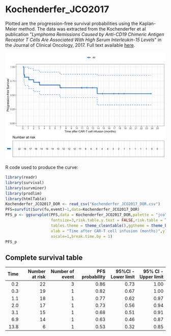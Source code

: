 # Kochenderfer_JCO2017

Plotted are the progression-free survival probabilities using the Kaplan-Meier method. The data was extracted from the Kochenderfer et al publication "*Lymphoma Remissions Caused by Anti-CD19 Chimeric Antigen Receptor T Cells Are Associated With High Serum Interleukin-15 Levels*" in the Journal of Clinical Oncology, 2017. Full text available [here](https://ascopubs.org/doi/full/10.1200/JCO.2016.71.3024).

![PFS](PFS.png "PFS per Kochenderfer et al, JCO, 2017")

R code used to produce the curve:
```r
library(readr)
library(survival)
library(survminer)
library(prodlim)
library(htmlTable)
Kochenderfer_JCO2017_DOR <- read_csv("Kochenderfer_JCO2017_DOR.csv")
PFS=survfit(Surv(fu,event)~1,data=Kochenderfer_JCO2017_DOR)
PFS_p <- ggsurvplot(PFS,data = Kochenderfer_JCO2017_DOR,palette = "jco",legend.title="",
                    fontsize=3,risk.table.y.text = FALSE,risk.table = TRUE,conf.int = TRUE,
                    tables.theme = theme_cleantable(),ggtheme = theme_bw(),conf.int.style = "step",
                    xlab = "Time after CAR-T cell infusion (months)",ylab="Progression-free Survival",
                    xscale=1,break.time.by = 1)
PFS_p
```
## Complete survival table

| Time| Number at risk| Number of event| PFS probability| 95%CI - Lower limit| 95% CI - Upper limit|
|----:|--------------:|---------------:|---------------:|-------------------:|--------------------:|
|  0.2|             22|               3|            0.86|                0.73|                 1.00|
|  0.3|             19|               1|            0.82|                0.67|                 1.00|
|  1.1|             18|               1|            0.77|                0.62|                 0.97|
|  2.0|             17|               1|            0.73|                0.56|                 0.94|
|  3.1|             15|               1|            0.68|                0.51|                 0.91|
|  6.9|             14|               1|            0.63|                0.46|                 0.87|
| 13.8|              6|               1|            0.53|                0.32|                 0.85|
